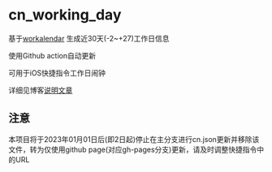# cn_working_day
基于[workalendar](https://github.com/workalendar/workalendar) 生成近30天(-2~+27)工作日信息

使用Github action自动更新

可用于iOS快捷指令工作日闹钟

详细见博客[说明文章](https://blog.xn--7ovq92diups1e.com/post/homelab-cn-working-clock)

## 注意

本项目将于2023年01月01日后(即2日起)停止在主分支进行cn.json更新并移除该文件，转为仅使用github page(对应gh-pages分支)更新，请及时调整快捷指令中的URL
